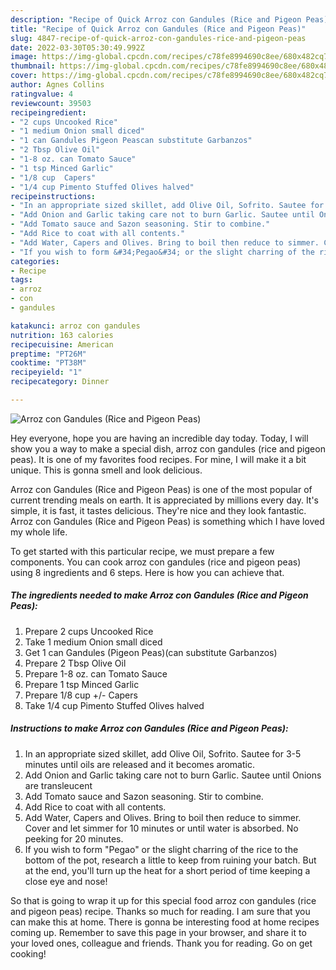 ```yaml
---
description: "Recipe of Quick Arroz con Gandules (Rice and Pigeon Peas)"
title: "Recipe of Quick Arroz con Gandules (Rice and Pigeon Peas)"
slug: 4847-recipe-of-quick-arroz-con-gandules-rice-and-pigeon-peas
date: 2022-03-30T05:30:49.992Z
image: https://img-global.cpcdn.com/recipes/c78fe8994690c8ee/680x482cq70/arroz-con-gandules-rice-and-pigeon-peas-recipe-main-photo.jpg
thumbnail: https://img-global.cpcdn.com/recipes/c78fe8994690c8ee/680x482cq70/arroz-con-gandules-rice-and-pigeon-peas-recipe-main-photo.jpg
cover: https://img-global.cpcdn.com/recipes/c78fe8994690c8ee/680x482cq70/arroz-con-gandules-rice-and-pigeon-peas-recipe-main-photo.jpg
author: Agnes Collins
ratingvalue: 4
reviewcount: 39503
recipeingredient:
- "2 cups Uncooked Rice"
- "1 medium Onion small diced"
- "1 can Gandules Pigeon Peascan substitute Garbanzos"
- "2 Tbsp Olive Oil"
- "1-8 oz. can Tomato Sauce"
- "1 tsp Minced Garlic"
- "1/8 cup  Capers"
- "1/4 cup Pimento Stuffed Olives halved"
recipeinstructions:
- "In an appropriate sized skillet, add Olive Oil, Sofrito. Sautee for 3-5 minutes until oils are released and it becomes aromatic."
- "Add Onion and Garlic taking care not to burn Garlic. Sautee until Onions are transleucent"
- "Add Tomato sauce and Sazon seasoning. Stir to combine."
- "Add Rice to coat with all contents."
- "Add Water, Capers and Olives. Bring to boil then reduce to simmer. Cover and let simmer for 10 minutes or until water is absorbed. No peeking for 20 minutes."
- "If you wish to form &#34;Pegao&#34; or the slight charring of the rice to the bottom of the pot, research a little to keep from ruining your batch. But at the end, you&#39;ll turn up the heat for a short period of time keeping a close eye and nose!"
categories:
- Recipe
tags:
- arroz
- con
- gandules

katakunci: arroz con gandules 
nutrition: 163 calories
recipecuisine: American
preptime: "PT26M"
cooktime: "PT38M"
recipeyield: "1"
recipecategory: Dinner

---
```



![Arroz con Gandules (Rice and Pigeon Peas)](https://img-global.cpcdn.com/recipes/c78fe8994690c8ee/680x482cq70/arroz-con-gandules-rice-and-pigeon-peas-recipe-main-photo.jpg)

Hey everyone, hope you are having an incredible day today. Today, I will show you a way to make a special dish, arroz con gandules (rice and pigeon peas). It is one of my favorites food recipes. For mine, I will make it a bit unique. This is gonna smell and look delicious.

Arroz con Gandules (Rice and Pigeon Peas) is one of the most popular of current trending meals on earth. It is appreciated by millions every day. It's simple, it is fast, it tastes delicious. They're nice and they look fantastic. Arroz con Gandules (Rice and Pigeon Peas) is something which I have loved my whole life.




To get started with this particular recipe, we must prepare a few components. You can cook arroz con gandules (rice and pigeon peas) using 8 ingredients and 6 steps. Here is how you can achieve that.

<!--inarticleads1-->

##### The ingredients needed to make Arroz con Gandules (Rice and Pigeon Peas):

1. Prepare 2 cups Uncooked Rice
1. Take 1 medium Onion small diced
1. Get 1 can Gandules (Pigeon Peas)(can substitute Garbanzos)
1. Prepare 2 Tbsp Olive Oil
1. Prepare 1-8 oz. can Tomato Sauce
1. Prepare 1 tsp Minced Garlic
1. Prepare 1/8 cup +/- Capers
1. Take 1/4 cup Pimento Stuffed Olives halved




<!--inarticleads2-->

##### Instructions to make Arroz con Gandules (Rice and Pigeon Peas):

1. In an appropriate sized skillet, add Olive Oil, Sofrito. Sautee for 3-5 minutes until oils are released and it becomes aromatic.
1. Add Onion and Garlic taking care not to burn Garlic. Sautee until Onions are transleucent
1. Add Tomato sauce and Sazon seasoning. Stir to combine.
1. Add Rice to coat with all contents.
1. Add Water, Capers and Olives. Bring to boil then reduce to simmer. Cover and let simmer for 10 minutes or until water is absorbed. No peeking for 20 minutes.
1. If you wish to form &#34;Pegao&#34; or the slight charring of the rice to the bottom of the pot, research a little to keep from ruining your batch. But at the end, you&#39;ll turn up the heat for a short period of time keeping a close eye and nose!




So that is going to wrap it up for this special food arroz con gandules (rice and pigeon peas) recipe. Thanks so much for reading. I am sure that you can make this at home. There is gonna be interesting food at home recipes coming up. Remember to save this page in your browser, and share it to your loved ones, colleague and friends. Thank you for reading. Go on get cooking!
